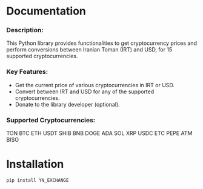 # Documentation

### Description:
This Python library provides functionalities to get cryptocurrency prices and perform conversions between Iranian Toman (IRT) and USD, for 15 supported cryptocurrencies.

### Key Features:
* Get the current price of various cryptocurrencies in IRT or USD.
* Convert between IRT and USD for any of the supported cryptocurrencies.
* Donate to the library developer (optional).

### Supported Cryptocurrencies:
TON
BTC
ETH
USDT
SHIB
BNB
DOGE
ADA
SOL
XRP
USDC
ETC
PEPE
ATM
BISO

# Installation
```bash
pip install YN_EXCHANGE
```
